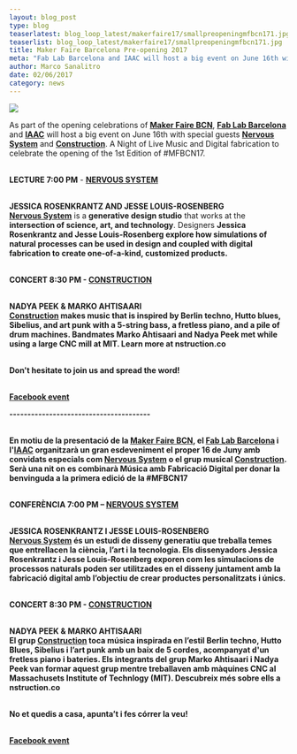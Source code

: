 ```yaml
---
layout: blog_post
type: blog
teaserlatest: blog_loop_latest/makerfaire17/smallpreopeningmfbcn171.jpg
teaserlist: blog_loop_latest/makerfaire17/smallpreopeningmfbcn171.jpg
title: Maker Faire Barcelona Pre-opening 2017
meta: "Fab Lab Barcelona and IAAC will host a big event on June 16th with special guests Nervous System and Construction. A Night of Live Music and Digital fabrication to celebrate the opening of the 1st Edition of Maker Faire BCN."
author: Marco Sanalitro
date: 02/06/2017 
category: news
---
```

<img src= "http://www.fablabbcn.org/img/blog/blog_loop_latest/makerfaire17/preopeningmfbcn171.jpg" align="middle"> 
<br>

As part of the opening celebrations of <strong><a href="http://barcelona.makerfaire.com/">Maker Faire BCN</a></strong>, <strong><a href="https://fablabbcn.org/index.html">Fab Lab Barcelona</a></strong> and <strong><a href="https://iaac.net/">IAAC</a></strong>  will host a big event on June 16th with special guests <strong><a href="http://n-e-r-v-o-u-s.com/">Nervous System</a></strong> and <strong><a href="http://nstruction.co/">Construction</a></strong>. A Night of Live Music and Digital fabrication to celebrate the opening of the 1st Edition of #MFBCN17.<br><br>

<strong>LECTURE 7:00 PM</strong> - <strong><a href="http://n-e-r-v-o-u-s.com/">NERVOUS SYSTEM</a></strong> <br><br>

<strong>JESSICA ROSENKRANTZ AND JESSE LOUIS-ROSENBERG</strong> <br>
<strong><a href="http://n-e-r-v-o-u-s.com/">Nervous System</a></strong> is a <strong>generative design studio</strong> that works at the <strong>intersection of science, art, and technology</strong>. Designers <strong>Jessica Rosenkrantz and <strong>Jesse Louis-Rosenberg</strong> explore how simulations of natural processes can be used in design and coupled with digital fabrication to create one-of-a-kind, customized products.<br><br>

<strong>CONCERT 8:30 PM</strong> - <strong><a href="http://nstruction.co/">CONSTRUCTION</a></strong> <br><br>

<strong>NADYA PEEK & MARKO AHTISAARI</strong><br>
<strong><a href="http://nstruction.co/">Construction</a></strong> makes music that is inspired by Berlin techno, Hutto blues, Sibelius, and art punk with a 5-string bass, a fretless piano, and a pile of drum machines. <strong>Bandmates Marko Ahtisaari</strong> and <strong>Nadya Peek</strong> met while using a large CNC mill at MIT. Learn more at nstruction.co<br><br>

Don't hesitate to join us and spread the word!<br><br>

<strong><a href="https://www.facebook.com/events/305458476543365/?active_tab=about">Facebook event</a></strong>

---------------------------------------<br><br>

En motiu de la presentació de la <strong><a href="http://barcelona.makerfaire.com/">Maker Faire BCN</a></strong>, el <strong><a href="https://fablabbcn.org/index.html">Fab Lab Barcelona</a></strong> i l'<strong><a href="https://iaac.net/">IAAC</a></strong> organitzarà un gran esdeveniment el proper 16 de Juny amb convidats especials com <strong><a href="http://n-e-r-v-o-u-s.com/">Nervous System</a></strong> o el grup musical <strong><a href="http://nstruction.co/">Construction</a></strong>. Serà una nit on es combinarà Música amb Fabricació Digital per donar la benvinguda a la primera edició de la #MFBCN17<br><br>

<strong>CONFERÈNCIA 7:00 PM</strong> – <strong><a href="http://n-e-r-v-o-u-s.com/">NERVOUS SYSTEM</a></strong><br><br>

<strong>JESSICA ROSENKRANTZ I JESSE LOUIS-ROSENBERG</strong> <br>
<strong><a href="http://n-e-r-v-o-u-s.com/">Nervous System</a></strong> és un <strong>estudi de disseny generatiu</strong> que treballa temes que <strong>entrellacen la ciència, l’art i la tecnologia</strong>. Els dissenyadors <strong>Jessica Rosenkrantz</strong> i <strong>Jesse Louis-Rosenberg</strong> exporen com les simulacions de processos naturals poden ser utilitzades en el disseny juntament amb la fabricació digital amb l’objectiu de crear productes personalitzats i únics. <br><br>

<strong>CONCERT 8:30 PM</strong> - <strong><a href="http://nstruction.co/">CONSTRUCTION</a></strong> <br><br>

<strong>NADYA PEEK & MARKO AHTISAARI</strong><br>
El grup <strong><a href="http://nstruction.co/">Construction</a></strong> toca música inspirada en l’estil Berlin techno, Hutto Blues, Sibelius i l’art punk amb un baix de 5 cordes, acompanyat d'un fretless piano i bateries. Els integrants del grup <strong>Marko Ahtisaari</strong> i <strong>Nadya Peek</strong> van formar aquest grup mentre treballaven amb màquines CNC al <strong>Massachusets Institute of Technlogy (MIT). Descubreix més sobre ells a nstruction.co<br><br>

No et quedis a casa, apunta’t i fes córrer la veu! <br><br>

<strong><a href="https://www.facebook.com/events/305458476543365/?active_tab=about">Facebook event</a></strong>






